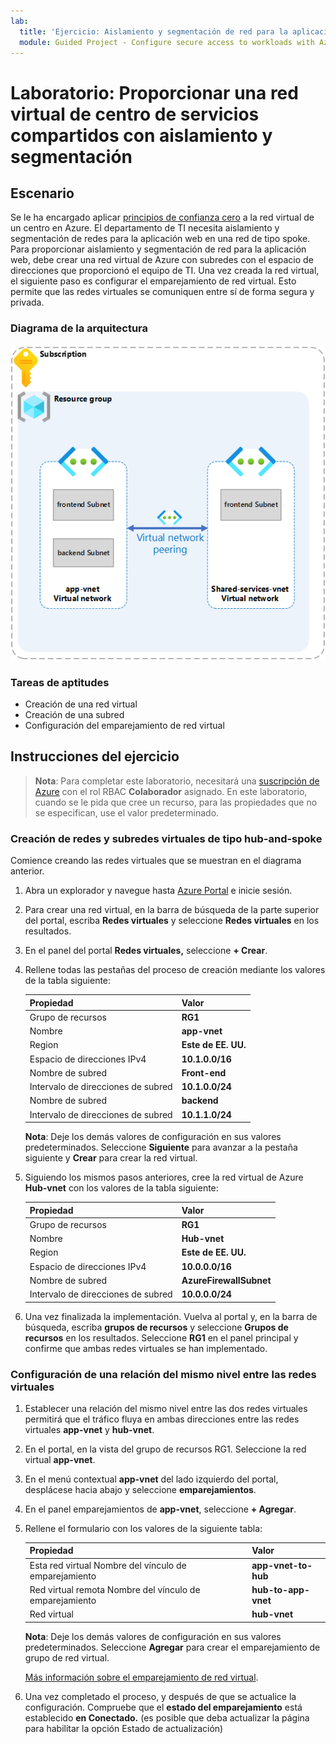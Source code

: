 ```yaml
---
lab:
  title: 'Ejercicio: Aislamiento y segmentación de red para la aplicación web'
  module: Guided Project - Configure secure access to workloads with Azure virtual networking services
---
```


# Laboratorio: Proporcionar una red virtual de centro de servicios compartidos con aislamiento y segmentación

## Escenario

Se le ha encargado aplicar [principios de confianza cero](https://learn.microsoft.com/security/zero-trust/azure-infrastructure-networking) a la red virtual de un centro en Azure. El departamento de TI necesita aislamiento y segmentación de redes para la aplicación web en una red de tipo spoke. Para proporcionar aislamiento y segmentación de red para la aplicación web, debe crear una red virtual de Azure con subredes con el espacio de direcciones que proporcionó el equipo de TI. Una vez creada la red virtual, el siguiente paso es configurar el emparejamiento de red virtual. Esto permite que las redes virtuales se comuniquen entre sí de forma segura y privada.

### Diagrama de la arquitectura

![Diagrama que muestra dos redres virtuales que están emparejadas.](../Media/task-1.png)

### Tareas de aptitudes

- Creación de una red virtual
- Creación de una subred
- Configuración del emparejamiento de red virtual

## Instrucciones del ejercicio

>**Nota**: Para completar este laboratorio, necesitará una [suscripción de Azure](https://azure.microsoft.com/free/) con el rol RBAC **Colaborador** asignado.
> En este laboratorio, cuando se le pida que cree un recurso, para las propiedades que no se especifican, use el valor predeterminado.

### Creación de redes y subredes virtuales de tipo hub-and-spoke

Comience creando las redes virtuales que se muestran en el diagrama anterior.

1. Abra un explorador y navegue hasta <a href="https://portal.azure.com/#home">Azure Portal</a> e inicie sesión.
1. Para crear una red virtual, en la barra de búsqueda de la parte superior del portal, escriba **Redes virtuales** y seleccione **Redes virtuales** en los resultados.
1. En el panel del portal **Redes virtuales,** seleccione **+ Crear**.
1. Rellene todas las pestañas del proceso de creación mediante los valores de la tabla siguiente:

    | Propiedad             | Valor           |
    | :------------------- | :-------------- |
    | Grupo de recursos       | **RG1**         |
    | Nombre                 | **app-vnet**    |
    | Region               | **Este de EE. UU.**     |
    | Espacio de direcciones IPv4   | **10.1.0.0/16** |
    | Nombre de subred          | **Front-end**    |
    | Intervalo de direcciones de subred | **10.1.0.0/24** |
    | Nombre de subred          | **backend**     |
    | Intervalo de direcciones de subred | **10.1.1.0/24** |

    **Nota**: Deje los demás valores de configuración en sus valores predeterminados. Seleccione **Siguiente** para avanzar a la pestaña siguiente y **Crear** para crear la red virtual.
1. Siguiendo los mismos pasos anteriores, cree la red virtual de Azure **Hub-vnet** con los valores de la tabla siguiente:

    | Propiedad             | Valor                    |
    | :------------------- | :----------------------- |
    | Grupo de recursos       | **RG1**                  |
    | Nombre                 | **Hub-vnet** |
    | Region               | **Este de EE. UU.**              |
    | Espacio de direcciones IPv4   | **10.0.0.0/16**          |
    | Nombre de subred          | **AzureFirewallSubnet**  |
    | Intervalo de direcciones de subred | **10.0.0.0/24**          |

1. Una vez finalizada la implementación. Vuelva al portal y, en la barra de búsqueda, escriba **grupos de recursos** y seleccione **Grupos de recursos** en los resultados. Seleccione **RG1** en el panel principal y confirme que ambas redes virtuales se han implementado.

### Configuración de una relación del mismo nivel entre las redes virtuales

1. Establecer una relación del mismo nivel entre las dos redes virtuales permitirá que el tráfico fluya en ambas direcciones entre las redes virtuales **app-vnet** y **hub-vnet**.
1. En el portal, en la vista del grupo de recursos RG1. Seleccione la red virtual **app-vnet**.
1. En el menú contextual **app-vnet** del lado izquierdo del portal, desplácese hacia abajo y seleccione **emparejamientos**.
1. En el panel emparejamientos de **app-vnet**, seleccione **+ Agregar**.
1. Rellene el formulario con los valores de la siguiente tabla:

    | Propiedad                                 | Valor                          |
    | :--------------------------------------- | :----------------------------- |
    | Esta red virtual Nombre del vínculo de emparejamiento   | **app-vnet-to-hub** |
    | Red virtual remota Nombre del vínculo de emparejamiento | **hub-to-app-vnet** |
    | Red virtual                          | **hub-vnet**       |

    **Nota**: Deje los demás valores de configuración en sus valores predeterminados. Seleccione **Agregar** para crear el emparejamiento de grupo de red virtual.

    [Más información sobre el emparejamiento de red virtual](https://learn.microsoft.com/azure/virtual-network/virtual-network-manage-peering?tabs=peering-portal).

1. Una vez completado el proceso, y después de que se actualice la configuración. Compruebe que el **estado del emparejamiento** está establecido **en Conectado.** (es posible que deba actualizar la página para habilitar la opción Estado de actualización)

